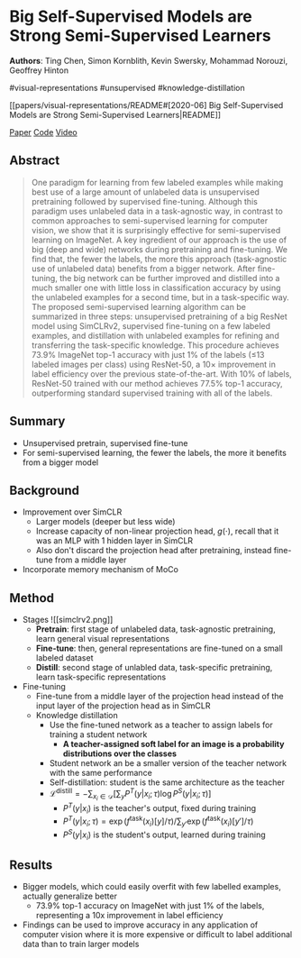 # Big Self-Supervised Models are Strong Semi-Supervised Learners

**Authors**: Ting Chen, Simon Kornblith, Kevin Swersky, Mohammad Norouzi, Geoffrey Hinton

#visual-representations
#unsupervised
#knowledge-distillation

[[papers/visual-representations/README#[2020-06] Big Self-Supervised Models are Strong Semi-Supervised Learners|README]]

[Paper](http://arxiv.org/abs/2006.10029)
[Code](https://github.com/google-research/simclr)
[Video](https://www.youtube.com/watch?v=2lkUNDZld-4)

## Abstract

> One paradigm for learning from few labeled examples while making best use of a large amount of unlabeled data is unsupervised pretraining followed by supervised fine-tuning. Although this paradigm uses unlabeled data in a task-agnostic way, in contrast to common approaches to semi-supervised learning for computer vision, we show that it is surprisingly effective for semi-supervised learning on ImageNet. A key ingredient of our approach is the use of big (deep and wide) networks during pretraining and fine-tuning. We find that, the fewer the labels, the more this approach (task-agnostic use of unlabeled data) benefits from a bigger network. After fine-tuning, the big network can be further improved and distilled into a much smaller one with little loss in classification accuracy by using the unlabeled examples for a second time, but in a task-specific way. The proposed semi-supervised learning algorithm can be summarized in three steps: unsupervised pretraining of a big ResNet model using SimCLRv2, supervised fine-tuning on a few labeled examples, and distillation with unlabeled examples for refining and transferring the task-specific knowledge. This procedure achieves 73.9% ImageNet top-1 accuracy with just 1% of the labels ($\le$13 labeled images per class) using ResNet-50, a $10\times$ improvement in label efficiency over the previous state-of-the-art. With 10% of labels, ResNet-50 trained with our method achieves 77.5% top-1 accuracy, outperforming standard supervised training with all of the labels.

## Summary

- Unsupervised pretrain, supervised fine-tune
- For semi-supervised learning, the fewer the labels, the more it benefits from a bigger model

## Background

- Improvement over SimCLR
    - Larger models (deeper but less wide)
    - Increase capacity of non-linear projection head, $g(\cdot)$, recall that it was an MLP with 1 hidden layer in SimCLR
	- Also don't discard the projection head after pretraining, instead fine-tune from a middle layer
- Incorporate memory mechanism of MoCo

## Method

- Stages ![[simclrv2.png]]
    - **Pretrain**: first stage of unlabeled data, task-agnostic pretraining, learn general visual representations
    - **Fine-tune**: then, general representations are fine-tuned on a small labeled dataset
    - **Distill**: second stage of unlabled data, task-specific pretraining, learn task-specific representations
- Fine-tuning
    - Fine-tune from a middle layer of the projection head instead of the input layer of the projection head as in SimCLR
  - Knowledge distillation
    - Use the fine-tuned network as a teacher to assign labels for training a student network
		- **A teacher-assigned soft label for an image is a probability distributions over the classes**
    - Student network an be a smaller version of the teacher network with the same performance
    - Self-distillation: student is the same architecture as the teacher
    - $\mathcal{L}^{\text{distill}} = -\sum_{x_i\in\mathcal{D}}\left [\sum_{y}P^T(y|x_i;\tau)\log P^S(y|x_i;\tau)\right]$
		- $P^T(y|x_i)$ is the teacher's output, fixed during training
		- $P^T(y|x_i; \tau) = \exp(f^{\text{task}}(x_i) [y]/\tau)/\sum_{y'}\exp(f^{\text{task}}(x_i) [y']/\tau)$
		- $P^S(y|x_i)$ is the student's output, learned during training

## Results

- Bigger models, which could easily overfit with few labelled examples, actually generalize better
	- 73.9% top-1 accuracy on ImageNet with just 1% of the labels, representing a 10x improvement in label efficiency
- Findings can be used to improve accuracy in any application of computer vision where it is more expensive or difficult to label additional data than to train larger models
